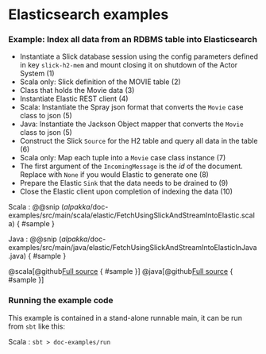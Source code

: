 # Elasticsearch examples

### Example: Index all data from an RDBMS table into Elasticsearch

- Instantiate a Slick database session using the config parameters defined in key `slick-h2-mem` 
and mount closing it on shutdown of the Actor System (1)
- Scala only: Slick definition of the MOVIE table (2)
- Class that holds the Movie data (3)
- Instantiate Elastic REST client (4)
- Scala: Instantiate the Spray json format that converts the `Movie` case class to json (5)
- Java: Instantiate the Jackson Object mapper that converts the `Movie` class to json (5)
- Construct the Slick `Source` for the H2 table and query all data in the table (6)
- Scala only: Map each tuple into a `Movie` case class instance (7)
- The first argument of the `IncomingMessage` is the *id* of the document. Replace with `None` if you would Elastic to generate one (8)
- Prepare the Elastic `Sink` that the data needs to be drained to (9)
- Close the Elastic client upon completion of indexing the data (10)

Scala
: @@snip ($alpakka$/doc-examples/src/main/scala/elastic/FetchUsingSlickAndStreamIntoElastic.scala) { #sample }

Java
: @@snip ($alpakka$/doc-examples/src/main/java/elastic/FetchUsingSlickAndStreamIntoElasticInJava.java) { #sample }

@scala[@github[Full source](/doc-examples/src/main/scala/elastic/FetchUsingSlickAndStreamIntoElastic.scala) { #sample }]
@java[@github[Full source](/doc-examples/src/main/java/elastic/FetchUsingSlickAndStreamIntoElasticInJava.java) { #sample }]


### Running the example code

This example is contained in a stand-alone runnable main, it can be run
 from `sbt` like this:
 

Scala
:   ```
    sbt
    > doc-examples/run
    ```
